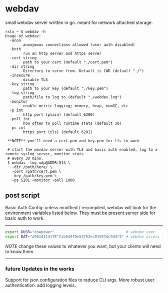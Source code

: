 # webdav
small webdav server written in go. meant for network attached storage.

```
rxlx ~ $ webdav -h
Usage of webdav:
  -anon
    	anonymous connections allowed (user auth disabled)
  -both
    	run an http server and https server
  -cert string
    	path to your cert (default "./cert.pem")
  -dir string
    	Directory to serve from. Default is CWD (default "./")
  -insecure
    	disable TLS
  -key string
    	path to your key (default "./key.pem")
  -log string
    	path/file to log to (default "./webdav.log")
  -monitor
    	enable metric logging; memory, heap, numGC, etc
  -p int
    	http port (plain) (default 6200)
  -poll int
    	how often to poll runtime stats (default 30)
  -ps int
    	https port (tls) (default 6201)
  
 **NOTE** you'll need a cert.pem and key.pem for tls to work

 # start the wevdav server with TLS and basic auth enabled, log to a remote syslog server, monitor stats
 # every 30 mins.
 $ webdav -log udp@ADDR:514 \
   -dir /path/here/ \
   -cert /path/cert.pem \
   -key /path/key.pem \
   -ps 5201 -monitor -poll 1800
```

<h2>post script</h2>
Basic Auth Config:
unless modified / recompiled, webdav will look for the environment variables listed below. They must be present server side for basic auth to work.
<hr>

```bash
export DUSR="cowpower"                                # webdav user
export DAT="a961431417E^Cab5d9fDe53752ec81937dc944*5" # webdav access token
```

*NOTE* change these values to whatever you want, but your clients will need to know them.


<hr>
<h3>future Updates in the works</h3>
Support for json configuration files to reduce CLI args. More robust user authentication. add logging levels. 
